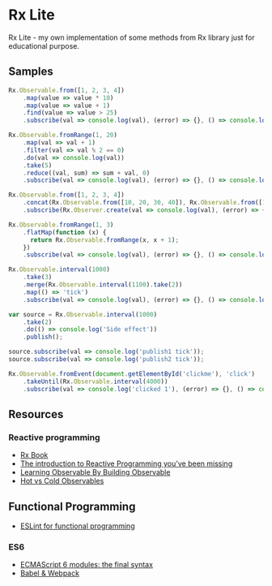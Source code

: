 # Rx Lite
Rx Lite - my own implementation of some methods from Rx library just for educational purpose.

## Samples

```javascript
Rx.Observable.from([1, 2, 3, 4])
    .map(value => value * 10)
    .map(value => value + 1)
    .find(value => value > 25)
    .subscribe(val => console.log(val), (error) => {}, () => console.log('completed'));
```

```javascript
Rx.Observable.fromRange(1, 20)
    .map(val => val + 1)
    .filter(val => val % 2 == 0)
    .do(val => console.log(val))
    .take(5)
    .reduce((val, sum) => sum + val, 0)
    .subscribe(val => console.log(val), (error) => {}, () => console.log('completed'));
```

```javascript
Rx.Observable.from([1, 2, 3, 4])
    .concat(Rx.Observable.from([10, 20, 30, 40]), Rx.Observable.from([100, 200, 300, 400]))
    .subscribe(Rx.Observer.create(val => console.log(val), (error) => {}, () => console.log('completed')));
```

```javascript
Rx.Observable.fromRange(1, 3)
    .flatMap(function (x) {
      return Rx.Observable.fromRange(x, x + 1);
    })
    .subscribe(val => console.log(val), (error) => {}, () => console.log('completed'));
```

```javascript
Rx.Observable.interval(1000)
    .take(3)
    .merge(Rx.Observable.interval(1100).take(2))
    .map(() => 'tick')
    .subscribe(val => console.log(val), (error) => {}, () => console.log('completed'));
```

```javascript
var source = Rx.Observable.interval(1000)
    .take(2)
    .do(() => console.log('Side effect'))
    .publish();

source.subscribe(val => console.log('publish1 tick'));
source.subscribe(val => console.log('publish2 tick'));
```

```javascript
Rx.Observable.fromEvent(document.getElementById('clickme'), 'click')
    .takeUntil(Rx.Observable.interval(4000))
    .subscribe(val => console.log('clicked 1'), (error) => {}, () => console.log('completed'));
```

## Resources

### Reactive programming
 * [Rx Book](https://xgrommx.github.io/rx-book/)
 * [The introduction to Reactive Programming you've been missing](https://gist.github.com/staltz/868e7e9bc2a7b8c1f754)
 * [Learning Observable By Building Observable](https://medium.com/@benlesh/learning-observable-by-building-observable-d5da57405d87)
 * [Hot vs Cold Observables](https://medium.com/@benlesh/hot-vs-cold-observables-f8094ed53339)

## Functional Programming
 * [ESLint for functional programming](https://github.com/dustinspecker/awesome-eslint)

### ES6
 * [ECMAScript 6 modules: the final syntax](http://www.2ality.com/2014/09/es6-modules-final.html)
 * [Babel & Webpack](http://www.2ality.com/2015/04/webpack-es6.html)
